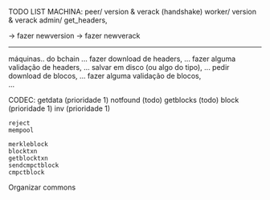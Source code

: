 TODO LIST
MACHINA:
    peer/ version & verack (handshake)
    worker/ version & verack
    admin/ get_headers, 


-> fazer newversion
-> fazer newverack


----

máquinas.. do bchain
...
fazer download de headers,
...
fazer alguma validação de headers,
...
salvar em disco (ou algo do tipo),
...
pedir download de blocos,
...
fazer alguma validação de blocos,   
...

CODEC:
	getdata (prioridade 1)
	notfound (todo)
	getblocks (todo)
	block (prioridade 1)
	inv (prioridade 1)

	reject
	mempool

	merkleblock
	blocktxn
	getblocktxn
	sendcmpctblock
	cmpctblock

Organizar commons

